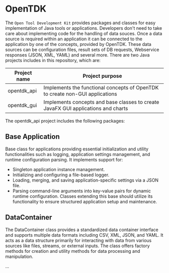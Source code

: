 # OpenTDK

The `Open Tool Development Kit` provides packages and classes for easy implementation of Java tools or applications. Developers don't need to take care about implementing code for the handling of data souces. Once a data source is required within an application it can be connected to the application by one of the concepts, provided by OpenTDK. These data sources can be configuration files, result sets of DB requests, Webservice responses (JSON, XML, YAML) and several more.
There are two Java projects includes in this repository, which are:

| Project name | Project purpose |
|--------------|-----------------|
| opentdk_api | Implements the functional concepts of OpenTDK to create non-GUI applications |
| opentdk_gui | Implements concepts and base classes to create JavaFX GUI applications and charts |

The opentdk_api project includes the following packages:

## Base Application

Base class for applications providing essential initialization and utility functionalities such as logging, application settings management, and runtime configuration parsing. It implements support for:
- Singleton application instance management.
- Initializing and configuring a file-based logger.
- Loading, merging, and saving application-specific settings via a JSON file.
- Parsing command-line arguments into key-value pairs for dynamic runtime configuration.
Classes extending this base should utilize its functionality to ensure structured application setup and maintenance.

## DataContainer

The DataContainer class provides a standardized data container interface and supports multiple data formats including CSV, XML, JSON, and YAML. It acts as a data structure primarily for interacting with data from various sources like files, streams, or external inputs. The class offers factory methods for creation and utility methods for data processing and manipulation.

...
